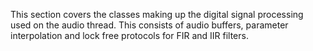This section covers the classes making up the digital signal processing used on the audio thread. This consists of audio buffers, parameter interpolation and lock free protocols for FIR and IIR filters.